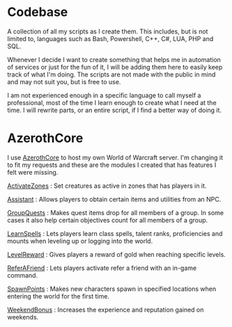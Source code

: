 # Codebase
A collection of all my scripts as I create them. This includes, but is not limited to, languages such as Bash, Powershell, C++, C#, LUA, PHP and SQL.

Whenever I decide I want to create something that helps me in automation of services or just for the fun of it, I will be adding them here to easily keep track of what I'm doing. The scripts are not made with the public in mind and may not suit you, but is free to use.

I am not experienced enough in a specific language to call myself a professional, most of the time I learn enough to create what I need at the time. I will rewrite parts, or an entire script, if I find a better way of doing it.

# AzerothCore
I use [AzerothCore](https://github.com/azerothcore/azerothcore-wotlk) to host my own World of Warcraft server. I'm changing it to fit my requests and these are the modules I created that has features I felt were missing.

[ActivateZones](https://github.com/tkn963/mod-activatezones) : Set creatures as active in zones that has players in it.

[Assistant](https://github.com/tkn963/mod-assistant) : Allows players to obtain certain items and utilities from an NPC.

[GroupQuests](https://github.com/tkn963/mod-groupquests) : Makes quest items drop for all members of a group. In some cases it also help certain objectives count for all members of a group.

[LearnSpells](https://github.com/tkn963/mod-learnspells) : Lets players learn class spells, talent ranks, proficiencies and mounts when leveling up or logging into the world.

[LevelReward](https://github.com/tkn963/mod-levelreward) : Gives players a reward of gold when reaching specific levels.

[ReferAFriend](https://github.com/tkn963/mod-referafriend) : Lets players activate refer a friend with an in-game command.

[SpawnPoints](https://github.com/tkn963/mod-spawnpoints) : Makes new characters spawn in specified locations when entering the world for the first time.

[WeekendBonus](https://github.com/tkn963/mod-weekendbonus) : Increases the experience and reputation gained on weekends.
